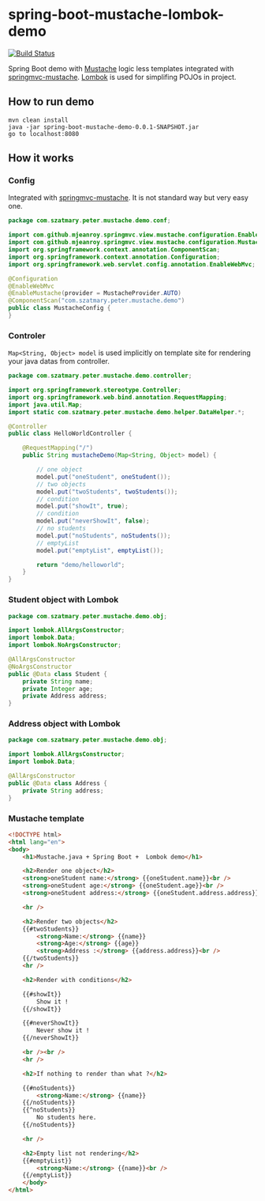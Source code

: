 # spring-boot-mustache-lombok-demo


[![Build Status](https://travis-ci.org/peterszatmary/spring-boot-mustache-lombok-demo.svg?branch=master)](https://travis-ci.org/peterszatmary/spring-boot-mustache-lombok-demo)

Spring Boot demo with [Mustache](https://github.com/spullara/mustache.java) logic less templates integrated with [springmvc-mustache](https://github.com/mjeanroy/springmvc-mustache).
[Lombok](https://projectlombok.org/) is used for simplifing POJOs in project.


## How to run demo

```shell
mvn clean install
java -jar spring-boot-mustache-demo-0.0.1-SNAPSHOT.jar
go to localhost:8080
```

## How it works

### Config

 Integrated with [springmvc-mustache](https://github.com/mjeanroy/springmvc-mustache). It is not standard way but very easy one.

```java
package com.szatmary.peter.mustache.demo.conf;

import com.github.mjeanroy.springmvc.view.mustache.configuration.EnableMustache;
import com.github.mjeanroy.springmvc.view.mustache.configuration.MustacheProvider;
import org.springframework.context.annotation.ComponentScan;
import org.springframework.context.annotation.Configuration;
import org.springframework.web.servlet.config.annotation.EnableWebMvc;

@Configuration
@EnableWebMvc
@EnableMustache(provider = MustacheProvider.AUTO)
@ComponentScan("com.szatmary.peter.mustache.demo")
public class MustacheConfig {
}
```

### Controler 

```Map<String, Object> model``` is used implicitly on template site for rendering your java datas from controller.

```java
package com.szatmary.peter.mustache.demo.controller;

import org.springframework.stereotype.Controller;
import org.springframework.web.bind.annotation.RequestMapping;
import java.util.Map;
import static com.szatmary.peter.mustache.demo.helper.DataHelper.*;

@Controller
public class HelloWorldController {

    @RequestMapping("/")
    public String mustacheDemo(Map<String, Object> model) {

        // one object
        model.put("oneStudent", oneStudent());
        // two objects
        model.put("twoStudents", twoStudents());
        // condition
        model.put("showIt", true);
        // condition
        model.put("neverShowIt", false);
        // no students
        model.put("noStudents", noStudents());
        // emptyList
        model.put("emptyList", emptyList());

        return "demo/helloworld";
    }
}
```

### Student object with Lombok

```java
package com.szatmary.peter.mustache.demo.obj;

import lombok.AllArgsConstructor;
import lombok.Data;
import lombok.NoArgsConstructor;

@AllArgsConstructor
@NoArgsConstructor
public @Data class Student {
    private String name;
    private Integer age;
    private Address address;
}
```

### Address object with Lombok

```java
package com.szatmary.peter.mustache.demo.obj;

import lombok.AllArgsConstructor;
import lombok.Data;

@AllArgsConstructor
public @Data class Address {
    private String address;
}
```

### Mustache template


```html
<!DOCTYPE html>
<html lang="en">
<body>
    <h1>Mustache.java + Spring Boot +  Lombok demo</h1>

    <h2>Render one object</h2>
    <strong>oneStudent name:</strong> {{oneStudent.name}}<br />
    <strong>oneStudent age:</strong> {{oneStudent.age}}<br />
    <strong>oneStudent address:</strong> {{oneStudent.address.address}}<br />

    <hr />

    <h2>Render two objects</h2>
    {{#twoStudents}}
        <strong>Name:</strong> {{name}}
        <strong>Age:</strong> {{age}}
        <strong>Address :</strong> {{address.address}}<br />
    {{/twoStudents}}
    <hr />

    <h2>Render with conditions</h2>

    {{#showIt}}
        Show it !
    {{/showIt}}

    {{#neverShowIt}}
        Never show it !
    {{/neverShowIt}}

    <br /><br />
    <hr />

    <h2>If nothing to render than what ?</h2>

    {{#noStudents}}
        <strong>Name:</strong> {{name}}
    {{/noStudents}}
    {{^noStudents}}
        No students here.
    {{/noStudents}}

    <hr />

    <h2>Empty list not rendering</h2>
    {{#emptyList}}
        <strong>Name:</strong> {{name}}<br />
    {{/emptyList}}
    </body>
</html>
```
